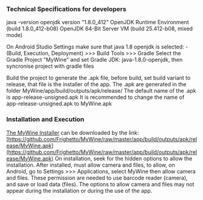 ### Technical Specifications for developers

java -version
openjdk version "1.8.0_412"
OpenJDK Runtime Environment (build 1.8.0_412-b08)
OpenJDK 64-Bit Server VM (build 25.412-b08, mixed mode)

On Android Studio Settings make sure that java 1.8 openjdk is selected:
  -(Build, Execution, Deployment) >>> Build Tools >>> Gradle
    Select the Gradle Project "MyWine" and set Gradle JDK: java-1.8.0-openjdk, then syncronise project with gradle files

Build the project to generate the .apk file, before build, set build variant to release, that file is the installer of the app.
The .apk are generated in the folder MyWine/app/build/outputs/apk/release/
The default name of the .apk is app-release-unsigned.apk
It is recommended to change the name of app-release-unsigned.apk to MyWine.apk


### Installation and Execution

[The MyWine Installer](https://github.com/Frighetto/MyWine/raw/master/app/build/outputs/apk/release/MyWine.apk) can be downloaded by the link: [https://github.com/Frighetto/MyWine/raw/master/app/build/outputs/apk/release/MyWine.apk](https://github.com/Frighetto/MyWine/raw/master/app/build/outputs/apk/release/MyWine.apk)
On installation, seek for the hidden options to allow the installation.
After installed, must allow camera and files, to allow, on Android, go to Settings >>> Applications, select MyWine then allow camera and files.
These permission are needed to use barcode reader (camera), and save or load data (files).
The options to allow camera and files may not appear during the installation or during the use of the app.
